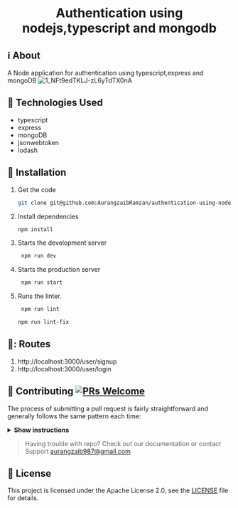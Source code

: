 <h1 align="center">Authentication using nodejs,typescript and mongodb</h1>

## :information_source: About
A Node application for authentication using typescript,express and mongoDB
![1_NFt9edTKLJ-zL6yTdTX0nA](https://user-images.githubusercontent.com/31761132/73010697-b4c12600-3e34-11ea-8216-bfe2f40856da.png)



## :hammer: Technologies Used
 
- typescript
- express
- mongoDB
- jsonwebtoken
- lodash


## :rocket: Installation
1. Get the code

    ```bash
    git clone git@github.com:AurangzaibRamzan/authentication-using-node-typescript-mongodb.git && cd authentication-using-node-typescript-mongodb
    ```

2. Install dependencies

    ```bash
    npm install
    ```


3. Starts the development server
   
   ```bash
    npm run dev
    ```

4. Starts the production server
   
   ```bash
    npm run start
    ```

5. Runs the linter.
   
   ```bash
    npm run lint
    ```

     ```bash
    npm run lint-fix
    ```

## :twisted_rightwards_arrows:: Routes

1. http://localhost:3000/user/signup
2. http://localhost:3000/user/login


## 🤝 Contributing [![PRs Welcome](https://img.shields.io/badge/PRs-welcome-brightgreen.svg?style=flat-square)](http://makeapullrequest.com)
The process of submitting a pull request is fairly straightforward and generally follows the same pattern each time:

<details><summary><b>Show instructions</b></summary>

1. Search [GitHub](https://github.com/AurangzaibRamzan/authentication-using-node-typescript-mongodb/pulls) for an open or closed PR that relates to your submission. You don't want to duplicate effort.

2. [Fork](http://help.github.com/fork-a-repo/) this project, clone your fork, and configure the remotes:

    ```bash
    # Clone your fork of the repo into the current directory
    git clone https://github.com/<your-username>/<repo-name>
    # Navigate to the newly cloned directory
    cd <repo-name>
    # Assign the original repo to a remote called "upstream"
    git remote add upstream https://github.com/AurangzaibRamzan/authentication-using-node-typescript-mongodb.git
    ```

3. If you cloned a while ago, get the latest changes from upstream:

    ```bash
    git checkout master
    git pull upstream master
    ```

4. Create a new branch (off the master branch) to contain your feature, change or fix:

    ```bash
    git checkout -b <branch-name>
    ```

5. After you have made your changes, run tests and lint checks:
    ```bash
    # for test
    npm test
    ```
    ```bash
    # for lint check
    npm run lint
    ```
    ```bash
    # for lint fix
    npm run lint-fix
    ```

6. Commit your changes using a descriptive commit message.

7. Rebase onto upstream

8. Push your branch to GitHub:

    ```bash
    git push origin <branch-name>
    ```

7. [Open a Pull Request](https://help.github.com/articles/using-pull-requests/) using your branch and fill the [required template](.github/pull_request_template.md).

**IMPORTANT**: By submitting a patch, you agree to license your work under the same license as that used by the project.

</details>

> Having trouble with repo? Check out our documentation or contact Support aurangzaib987@gmail.com

## :page_facing_up: License

This project is licensed under the Apache License 2.0, see the [LICENSE](LICENSE) file for details.




    
    
